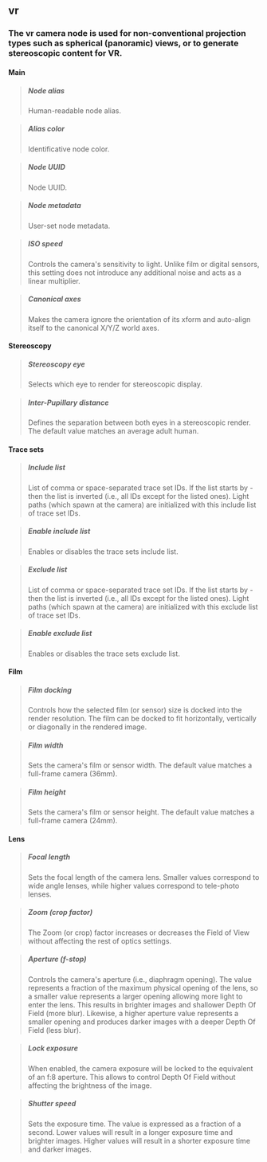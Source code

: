 ## **vr**

### The vr camera node is used for non-conventional projection types such as spherical (panoramic) views, or to generate stereoscopic content for VR.
#### Main

> ##### Node alias
> Human-readable node alias. 

> ##### Alias color
> Identificative node color. 

> ##### Node UUID
> Node UUID. 

> ##### Node metadata
> User-set node metadata. 

> ##### ISO speed
> Controls the camera's sensitivity to light. Unlike film or digital sensors, this setting does not introduce any additional noise and acts as a linear multiplier. 

> ##### Canonical axes
> Makes the camera ignore the orientation of its xform and auto-align itself to the canonical X/Y/Z world axes. 

#### Stereoscopy

> ##### Stereoscopy eye
> Selects which eye to render for stereoscopic display. 

> ##### Inter-Pupillary distance
> Defines the separation between both eyes in a stereoscopic render. The default value matches an average adult human. 

#### Trace sets

> ##### Include list
> List of comma or space-separated trace set IDs. If the list starts by - then the list is inverted (i.e., all IDs except for the listed ones). Light paths (which spawn at the camera) are initialized with this include list of trace set IDs. 

> ##### Enable include list
> Enables or disables the trace sets include list. 

> ##### Exclude list
> List of comma or space-separated trace set IDs. If the list starts by - then the list is inverted (i.e., all IDs except for the listed ones). Light paths (which spawn at the camera) are initialized with this exclude list of trace set IDs. 

> ##### Enable exclude list
> Enables or disables the trace sets exclude list. 

#### Film

> ##### Film docking
> Controls how the selected film (or sensor) size is docked into the render resolution. The film can be docked to fit horizontally, vertically or diagonally in the rendered image. 

> ##### Film width
> Sets the camera's film or sensor width. The default value matches a full-frame camera (36mm). 

> ##### Film height
> Sets the camera's film or sensor height. The default value matches a full-frame camera (24mm). 

#### Lens

> ##### Focal length
> Sets the focal length of the camera lens. Smaller values correspond to wide angle lenses, while higher values correspond to tele-photo lenses. 

> ##### Zoom (crop factor)
> The Zoom (or crop) factor increases or decreases the Field of View without affecting the rest of optics settings. 

> ##### Aperture (f-stop)
> Controls the camera's aperture (i.e., diaphragm opening). The value represents a fraction of the maximum physical opening of the lens, so a smaller value represents a larger opening allowing more light to enter the lens. This results in brighter images and shallower Depth Of Field (more blur). Likewise, a higher aperture value represents a smaller opening and produces darker images with a deeper Depth Of Field (less blur). 

> ##### Lock exposure
> When enabled, the camera exposure will be locked to the equivalent of an f:8 aperture. This allows to control Depth Of Field without affecting the brightness of the image. 

> ##### Shutter speed
> Sets the exposure time. The value is expressed as a fraction of a second. Lower values will result in a longer exposure time and brighter images. Higher values will result in a shorter exposure time and darker images. 

